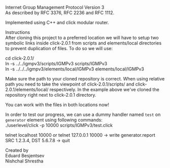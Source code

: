 Internet Group Management Protocol Version 3   
As described by RFC 3376, RFC 2236 and RFC 1112.

Implemented using C++ and click modular router.

Instructions  
After cloning this project to a preferred location we will have to setup two symbolic links inside click-2.0.1 from scripts and elements/local directories to prevent duplication of files. To do so we will use:

cd click-2.0.1/  
ln -s ../../igmpv3/scripts/IGMPv3 scripts/IGMPv3  
ln -s ../../../igmpv3/elements/local/IGMPv3 elements/local/IGMPv3  

Make sure the path to your cloned repository is correct. When using relative path you need to take the viewpoint of click-2.0.1/scripts/ and click-2.0.1/elements/local/ respectively. In the example above we've cloned the repository right next to click-2.0.1 directory.

You can work with the files in both locations now! 

In order to test our progress, we can use a dummy handler named `test` on `generator` element using following commands:  
./userlevel/click -p 10000 scripts/IGMPv3/test.click

telnet localhost 10000
or
telnet 127.0.0.1 10000
-> write generator.report SRC 1.2.3.4, DST 5.6.7.8
-> quit

Created by   
Eduard Besjentsev  
Nishchal Shrestha